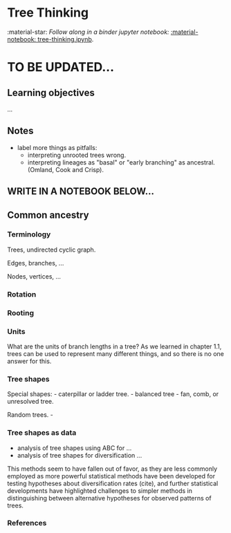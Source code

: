 
# Tree Thinking

:material-star: *Follow along in a binder jupyter notebook:*
[:material-notebook: tree-thinking.ipynb](https://mybinder.org/v2/gh/eaton-lab/hack-the-planet/HEAD?filepath=notebooks/nb-1.1-jupyter.ipynb).

# TO BE UPDATED...

<!-- ALL BELOW HERE IS FROM NB [] SAVED AS MARKDOWN. -->
## Learning objectives
...

## Notes
- label more things as pitfalls:
	- interpreting unrooted trees wrong.
	- interpreting lineages as "basal" or "early branching" as ancestral. (Omland, Cook and Crisp).

<!-- 
## Understanding evolution
The term *tree thinking* was coined by Baum, Smith, and Donovan [^1], and
elaborated by Baum and Offner [^2], and Baum and Smith [^3], as a conceptual
framework for teaching and studying evolution. It harkens to Darwin's 
description of evolution by natural selection as a process of "descent with
modification" [^4] by highlighting the importance of the "tree-like" 
structure of the evolutionary process -- tracing descendants back to their
common ancestor -- as a way to communicate and understand evolution.
 -->

<!-- 
## Evolution in and on trees
The philosopher of science Robert O'Hara stated *"It is impossible to really
understand evolution without an ability to accurately interpret 
phylogenetic trees"*, and that *"evolution itself is a theory of 
evolutionary trees"* [^5].

He argued that *tree thinking* represents an alternative to *population 
thinking*, in which ...

Tree thinking recognizes that species are not  independent replicates  within a class (as earlier group thinkers had tended to see them), but are instead  inter- connected parts of an evolutionary tree. It lays emphasis on the explanation of evolytionary  events in the  context of a  tree, rather than on the  states exhibited by collections of species, and it  sees evolutionary history as a story of divergence rather than a story of development.

Most people have seen a phylogenetic tree, whether in a museum, on a 
television program, or in the news; but what does a phylogenetic
tree represent? And why is it important to understand? There are actually
several common pitfalls that one can fall into when reading phylogenetic 
trees without a having spent time considering their meaning. Recognizing 
these mistakes will make you a better biologist. 

These errors can often persist even among practicing evolutionary biologists.

We'll cover some of 
these pitfalls in this notebook. One of the best ways to learn to and test
your understanding of phylogenetic trees is through visualizations.
 -->

<!-- 

### What is represented at the tips?

<div class="alert alert-success">
    <h3>Box 1:</h3> 
    
Look at Figures 1-3 in the paper by Baum and Offner. In this paper they are describing how to teach literacy in reading phylogenetic trees. What are they trying to depict through these three figures? Why is this a useful approach to teaching phylogenetics?
</div>

[^4] O'Hara 1988
[^5] O'Hara 1997

[^6] Card, Kyle J., Misty D. Thomas, Joseph L. Graves, Jeffrey E. Barrick, and Richard E. Lenski. 2021. “Genomic Evolution of Antibiotic Resistance Is Contingent on Genetic Background Following a Long-Term Experiment with Escherichia Coli.” Proceedings of the National Academy of Sciences 118 (5). https://doi.org/10.1073/pnas.2016886118.

 -->

<!-- below is copied from notebook: ... 

-->
## WRITE IN A NOTEBOOK BELOW...

## Common ancestry

<!-- Feeback from class:

- move discussion of basal trichotomy to later newick chapter.
- discuss using terms 'basal', and suggest using 'sister'
- discuss how a tree represents what is sampled, and not what is missing.
	- internal node is an ancestor of the samples, but probably also of many others not sampled.
- more about using outgroups. What if they are hard to find, or too distant. use midpoint.
- later in the ML section perhaps talk more about midpoint rooting, and rate diffs.
- maybe make your own version of Figure 1-2?
 -->

### Terminology

Trees, undirected cyclic graph.


Edges, branches, ...


Nodes, vertices, ...


### Rotation


### Rooting


### Units
What are the units of branch lengths in a tree? As we learned in chapter 1.1, 
trees can be used to represent many different things, and so there is no one
answer for this. 


### Tree shapes

Special shapes: 
	- caterpillar or ladder tree.
	- balanced tree
	- fan, comb, or unresolved tree.

Random trees.
	- 

### Tree shapes as data
- analysis of tree shapes using ABC for ...
- analysis of tree shapes for diversification ...

This methods seem to have fallen out of favor, as they are less commonly
employed as more powerful statistical methods have been developed for testing
hypotheses about diversification rates (cite), and further statistical 
developments have highlighted challenges to simpler methods in distinguishing
between alternative hypotheses for observed patterns of trees.


### References
[^1]: 
	Baum, David A., Stacey DeWitt Smith, and Samuel S. S. Donovan. 2005. “The Tree-Thinking Challenge.” Science 310 (5750): 979–80. https://doi.org/10.1126/science.1117727.
[^2]: 
	Baum, David A., and Susan Offner. 2008. “Phylogenics & Tree-Thinking.” The American Biology Teacher 70 (4): 222–29. https://doi.org/10.1662/0002-7685(2008)70[222:PT]2.0.CO;2.
[^3]: 
	Baum, David A., and Stacey D. Smith. 2012. Tree Thinking: An Introduction to Phylogenetic Biology. 1st edition. Greenwood Village, Colo: W. H. Freeman.
[^4]:
	Darwin, Charles. 1859. On the Origin of Species by Means of Natural Selection, Or, The Preservation of Favoured Races in the Struggle for Life. J. Murray.

